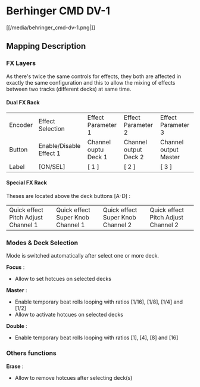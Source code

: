 # Berhinger CMD DV-1

[[/media/behringer_cmd-dv-1.png|]]

## Mapping Description

### FX Layers

As there's twice the same controls for effects, they both are affected
in exactly the same configuration and this to allow the mixing of
effects between two tracks (different decks) at same time.

#### Dual FX Rack

|         |                         |                      |                       |                       |
| ------- | ----------------------- | -------------------- | --------------------- | --------------------- |
| Encoder | Effect Selection        | Effect Parameter 1   | Effect Parameter 2    | Effect Parameter 3    |
| Button  | Enable/Disable Effect 1 | Channel ouptu Deck 1 | Channel output Deck 2 | Channel output Master |
| Label   | \[ON/SEL\]              | \[ 1 \]              | \[ 2 \]               | \[ 3 \]               |

#### Special FX Rack

Theses are located above the deck buttons \[A-D\] :

|                                     |                                   |                                   |                                     |
| ----------------------------------- | --------------------------------- | --------------------------------- | ----------------------------------- |
| Quick effect Pitch Adjust Channel 1 | Quick effect Super Knob Channel 1 | Quick effect Super Knob Channel 2 | Quick effect Pitch Adjust Channel 2 |

### Modes & Deck Selection

Mode is switched automatically after select one or more deck.

**Focus** :

  - Allow to set hotcues on selected decks

**Master** :

  - Enable temporary beat rolls looping with ratios \[1/16\], \[1/8\],
    \[1/4\] and \[1/2\]
  - Allow to activate hotcues on selected decks

**Double** :

  - Enable temporary beat rolls looping with ratios \[1\], \[4\], \[8\]
    and \[16\]

### Others functions

**Erase** :

  - Allow to remove hotcues after selecting deck(s)

